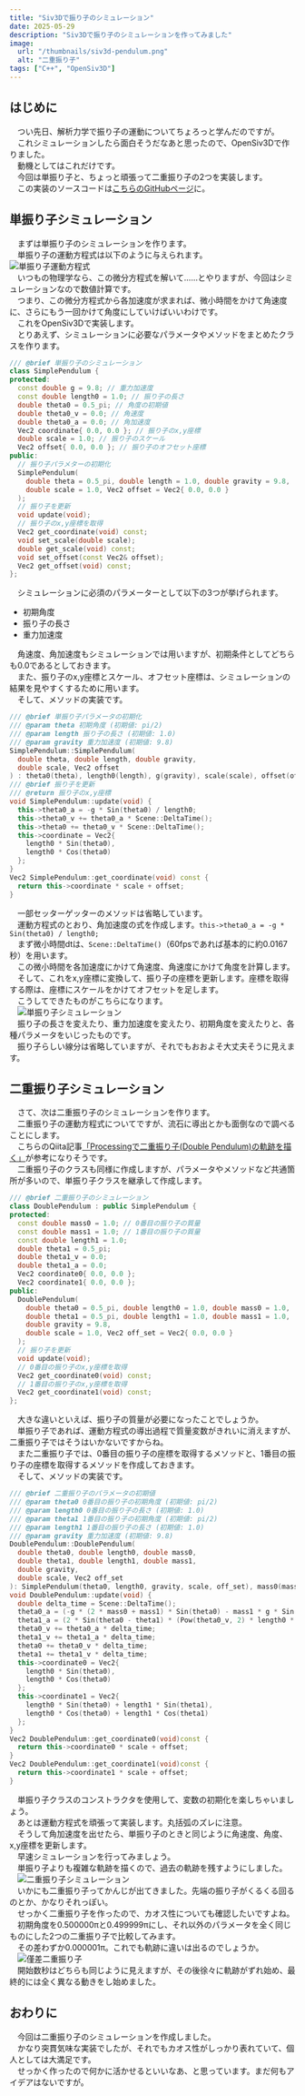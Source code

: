 ```yaml
---
title: "Siv3Dで振り子のシミュレーション"
date: 2025-05-29
description: "Siv3Dで振り子のシミュレーションを作ってみました"
image:
  url: "/thumbnails/siv3d-pendulum.png"
  alt: "二重振り子"
tags: ["C++", "OpenSiv3D"]
---
```


## はじめに
　つい先日、解析力学で振り子の運動についてちょろっと学んだのですが。  
　これシミュレーションしたら面白そうだなあと思ったので、OpenSiv3Dで作りました。  
　動機としてはこれだけです。  
　今回は単振り子と、ちょっと頑張って二重振り子の2つを実装します。  
　この実装のソースコードは[こちらのGitHubページ](https://github.com/Tamagosushio/SushiGUI/blob/main/SushiGUI/Pendulum.hpp)に。  

## 単振り子シミュレーション
　まずは単振り子のシミュレーションを作ります。  
　単振り子の運動方程式は以下のように与えられます。  
  ![単振り子運動方程式](./0010.png)  
　いつもの物理学なら、この微分方程式を解いて……とやりますが、今回はシミュレーションなので数値計算です。  
　つまり、この微分方程式から各加速度が求まれば、微小時間をかけて角速度に、さらにもう一回かけて角度にしていけばいいわけです。  
　これをOpenSiv3Dで実装します。  
　とりあえず、シミュレーションに必要なパラメータやメソッドをまとめたクラスを作ります。  
```cpp
/// @brief 単振り子のシミュレーション
class SimplePendulum {
protected:
  const double g = 9.8; // 重力加速度
  const double length0 = 1.0; // 振り子の長さ
  double theta0 = 0.5_pi; // 角度の初期値
  double theta0_v = 0.0; // 角速度
  double theta0_a = 0.0; // 角加速度
  Vec2 coordinate{ 0.0, 0.0 }; // 振り子のx,y座標
  double scale = 1.0; // 振り子のスケール
  Vec2 offset{ 0.0, 0.0 }; // 振り子のオフセット座標
public:
  // 振り子パラメターの初期化
  SimplePendulum(
    double theta = 0.5_pi, double length = 1.0, double gravity = 9.8,
    double scale = 1.0, Vec2 offset = Vec2{ 0.0, 0.0 }
  );
  // 振り子を更新
  void update(void);
  // 振り子のx,y座標を取得
  Vec2 get_coordinate(void) const;
  void set_scale(double scale);
  double get_scale(void) const;
  void set_offset(const Vec2& offset);
  Vec2 get_offset(void) const;
};
```
　シミュレーションに必須のパラメーターとして以下の3つが挙げられます。  
- 初期角度
- 振り子の長さ
- 重力加速度

　角速度、角加速度もシミュレーションでは用いますが、初期条件としてどちらも0.0であるとしておきます。  
　また、振り子のx,y座標とスケール、オフセット座標は、シミュレーションの結果を見やすくするために用います。  
　そして、メソッドの実装です。  
```cpp
/// @brief 単振り子パラメータの初期化
/// @param theta 初期角度 (初期値: pi/2)
/// @param length 振り子の長さ (初期値: 1.0)
/// @param gravity 重力加速度 (初期値: 9.8)
SimplePendulum::SimplePendulum(
  double theta, double length, double gravity,
  double scale, Vec2 offset
) : theta0(theta), length0(length), g(gravity), scale(scale), offset(offset) {}
/// @brief 振り子を更新
/// @return 振り子のx,y座標
void SimplePendulum::update(void) {
  this->theta0_a = -g * Sin(theta0) / length0;
  this->theta0_v += theta0_a * Scene::DeltaTime();
  this->theta0 += theta0_v * Scene::DeltaTime();
  this->coordinate = Vec2{
    length0 * Sin(theta0),
    length0 * Cos(theta0)
  };
}
Vec2 SimplePendulum::get_coordinate(void) const {
  return this->coordinate * scale + offset;
}
```
　一部セッターゲッターのメソッドは省略しています。  
　運動方程式のとおり、角加速度の式を作成します。`this->theta0_a = -g * Sin(theta0) / length0;`  
　まず微小時間dtは、`Scene::DeltaTime()`（60fpsであれば基本的に約0.0167秒）を用います。  
　この微小時間を各加速度にかけて角速度、角速度にかけて角度を計算します。  
　そして、これをx,y座標に変換して、振り子の座標を更新します。座標を取得する際は、座標にスケールをかけてオフセットを足します。  
　こうしてできたものがこちらになります。  
　![単振り子シミュレーション](./0010.gif)  
　振り子の長さを変えたり、重力加速度を変えたり、初期角度を変えたりと、各種パラメータをいじったものです。  
　振り子らしい線分は省略していますが、それでもおおよそ大丈夫そうに見えます。  

## 二重振り子シミュレーション
　さて、次は二重振り子のシミュレーションを作ります。  
　二重振り子の運動方程式についてですが、流石に導出とかも面倒なので調べることにします。  
　こちらのQiita記事[「Processingで二重振り子(Double Pendulum)の軌跡を描く」](https://qiita.com/naoyashiga/items/12dfe6003dd14d8cacd6#%E8%A7%92%E9%80%9F%E5%BA%A6)が参考になりそうです。  
　二重振り子のクラスも同様に作成しますが、パラメータやメソッドなど共通箇所が多いので、単振り子クラスを継承して作成します。  
```cpp
/// @brief 二重振り子のシミュレーション
class DoublePendulum : public SimplePendulum {
protected:
  const double mass0 = 1.0; // 0番目の振り子の質量
  const double mass1 = 1.0; // 1番目の振り子の質量
  const double length1 = 1.0;
  double theta1 = 0.5_pi;
  double theta1_v = 0.0;
  double theta1_a = 0.0;
  Vec2 coordinate0{ 0.0, 0.0 };
  Vec2 coordinate1{ 0.0, 0.0 };
public:
  DoublePendulum(
    double theta0 = 0.5_pi, double length0 = 1.0, double mass0 = 1.0,
    double theta1 = 0.5_pi, double length1 = 1.0, double mass1 = 1.0,
    double gravity = 9.8,
    double scale = 1.0, Vec2 off_set = Vec2{ 0.0, 0.0 }
  );
  // 振り子を更新
  void update(void);
  // 0番目の振り子のx,y座標を取得
  Vec2 get_coordinate0(void) const;
  // 1番目の振り子のx,y座標を取得
  Vec2 get_coordinate1(void) const;
};
```
　大きな違いといえば、振り子の質量が必要になったことでしょうか。  
　単振り子であれば、運動方程式の導出過程で質量変数がきれいに消えますが、二重振り子ではそうはいかないですからね。  
　また二重振り子では、0番目の振り子の座標を取得するメソッドと、1番目の振り子の座標を取得するメソッドを作成しておきます。  
　そして、メソッドの実装です。  
```cpp
/// @brief 二重振り子のパラメータの初期値
/// @param theta0 0番目の振り子の初期角度 (初期値: pi/2)
/// @param length0 0番目の振り子の長さ (初期値: 1.0)
/// @param theta1 1番目の振り子の初期角度 (初期値: pi/2)
/// @param length1 1番目の振り子の長さ (初期値: 1.0)
/// @param gravity 重力加速度 (初期値: 9.8) 
DoublePendulum::DoublePendulum(
  double theta0, double length0, double mass0,
  double theta1, double length1, double mass1,
  double gravity,
  double scale, Vec2 off_set  
): SimplePendulum(theta0, length0, gravity, scale, off_set), mass0(mass0), theta1(theta1), length1(length1), mass1(mass1) {}
void DoublePendulum::update(void) {
  double delta_time = Scene::DeltaTime();
  theta0_a = (-g * (2 * mass0 + mass1) * Sin(theta0) - mass1 * g * Sin(theta0 - theta1) - 2 * Sin(theta0 - theta1) * mass1 * (Pow(theta1_v, 2) * length1 + Pow(theta0_v, 2) * length0 * Cos(theta0 - theta1))) / (length0 * (2 * mass0 + mass1 - mass1 * Cos(2 * theta0 - 2 * theta1)));
  theta1_a = (2 * Sin(theta0 - theta1) * (Pow(theta0_v, 2) * length0 * (mass0 + mass1) + g * (mass0 + mass1) * Cos(theta0) + Pow(theta1_v, 2) * length1 * mass1 * Cos(theta0 - theta1))) / (length1 * (2 * mass0 + mass1 - mass1 * Cos(2 * theta0 - 2 * theta1)));
  theta0_v += theta0_a * delta_time;
  theta1_v += theta1_a * delta_time;
  theta0 += theta0_v * delta_time;
  theta1 += theta1_v * delta_time;
  this->coordinate0 = Vec2{
    length0 * Sin(theta0),
    length0 * Cos(theta0)
  };
  this->coordinate1 = Vec2{
    length0 * Sin(theta0) + length1 * Sin(theta1),
    length0 * Cos(theta0) + length1 * Cos(theta1)
  };
}
Vec2 DoublePendulum::get_coordinate0(void)const {
  return this->coordinate0 * scale + offset;
}
Vec2 DoublePendulum::get_coordinate1(void)const {
  return this->coordinate1 * scale + offset;
}                
```
　単振り子クラスのコンストラクタを使用して、変数の初期化を楽しちゃいましょう。  
　あとは運動方程式を頑張って実装します。丸括弧のズレに注意。  
　そうして角加速度を出せたら、単振り子のときと同じように角速度、角度、x,y座標を更新します。  
　早速シミュレーションを行ってみましょう。  
　単振り子よりも複雑な軌跡を描くので、過去の軌跡を残すようにしました。  
　![二重振り子シミュレーション](./0020.gif)  
　いかにも二重振り子ってかんじが出てきました。先端の振り子がくるくる回るのとか、かなりそれっぽい。  
　せっかく二重振り子を作ったので、カオス性についても確認したいですよね。  
　初期角度を0.500000πと0.499999πにし、それ以外のパラメータを全く同じものにした2つの二重振り子で比較してみます。  
　その差わずか0.000001π。これでも軌跡に違いは出るのでしょうか。  
　![僅差二重振り子](./0030.gif)  
　開始数秒はどちらも同じように見えますが、その後徐々に軌跡がずれ始め、最終的には全く異なる動きをし始めました。  

## おわりに
　今回は二重振り子のシミュレーションを作成しました。  
　かなり突貫気味な実装でしたが、それでもカオス性がしっかり表れていて、個人としては大満足です。  
　せっかく作ったので何かに活かせるといいなあ、と思っています。まだ何もアイデアはないですが。  



